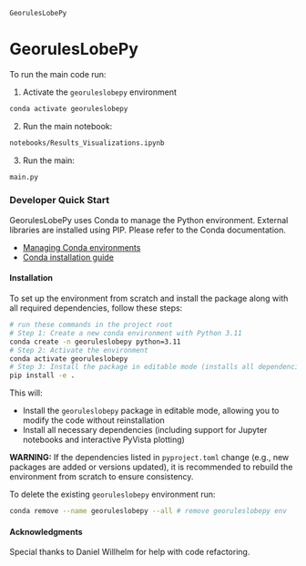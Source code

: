 `GeorulesLobePy`

# GeorulesLobePy
To run the main code run: 
1. Activate the `georuleslobepy` environment
```bash
conda activate georuleslobepy
```
2. Run the main notebook:
``` bash
notebooks/Results_Visualizations.ipynb
```
3. Run the main:
```bash
main.py
```  


### Developer Quick Start
GeorulesLobePy uses Conda to manage the Python environment. External libraries are installed using PIP. Please refer to the Conda documentation.  
- [Managing Conda environments](https://conda.io/projects/conda/en/latest/user-guide/tasks/manage-environments.html#creating-an-environment-with-commands)
- [Conda installation guide](https://conda.io/projects/conda/en/latest/user-guide/getting-started.html#)

#### Installation
To set up the environment from scratch and install the package along with all required dependencies, follow these steps:
 
```bash
# run these commands in the project root
# Step 1: Create a new conda environment with Python 3.11
conda create -n georuleslobepy python=3.11
# Step 2: Activate the environment
conda activate georuleslobepy
# Step 3: Install the package in editable mode (installs all dependencies listed in pyproject.toml)
pip install -e .
```
This will: 
- Install the `georuleslobepy` package in editable mode, allowing you to modify the code without reinstallation
- Install all necessary dependencies (including support for Jupyter notebooks and interactive PyVista plotting)
  

**WARNING:** If the dependencies listed in `pyproject.toml` change (e.g., new packages are added or versions updated), it is recommended to rebuild the environment from scratch to ensure consistency.

To delete the existing `georuleslobepy` environment run: 
```bash
conda remove --name georuleslobepy --all # remove georuleslobepy env
```

#### Acknowledgments

Special thanks to Daniel Willhelm for help with code refactoring.

